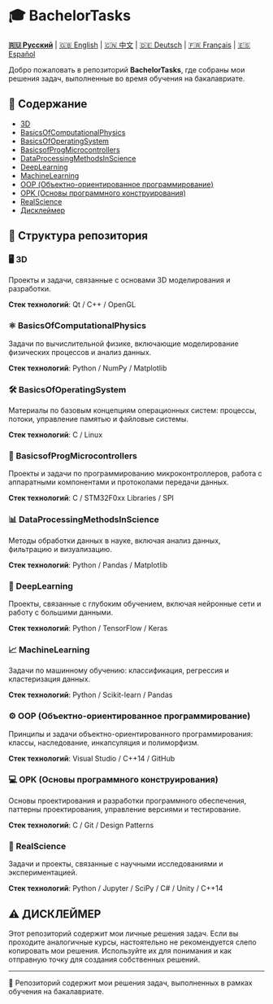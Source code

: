 # 🎓 BachelorTasks

**[🇷🇺 Русский](https://github.com/SkivHisink/BachelorTasks/)** | [🇬🇧 English](https://github.com/SkivHisink/BachelorTasks/blob/master/Readme/ReadmeEn.md) | [🇨🇳 中文](https://github.com/SkivHisink/BachelorTasks/blob/master/Readme/ReadmeCn.md) | [🇩🇪 Deutsch](https://github.com/SkivHisink/BachelorTasks/blob/master/Readme/ReadmeGr.md) | [🇫🇷 Français](https://github.com/SkivHisink/BachelorTasks/blob/master/Readme/ReadmeFr.md) | [🇪🇸 Español](https://github.com/SkivHisink/BachelorTasks/blob/master/Readme/ReadmeEs.md)

Добро пожаловать в репозиторий **BachelorTasks**, где собраны мои решения задач, выполненные во время обучения на бакалавриате.

## 📑 Содержание
- [3D](#%EF%B8%8F-3d)
- [BasicsOfComputationalPhysics](#%EF%B8%8F-basicsofcomputationalphysics)
- [BasicsOfOperatingSystem](#%EF%B8%8F-basicsofoperatingsystem)
- [BasicsofProgMicrocontrollers](#-basicsofprogmicrocontrollers)
- [DataProcessingMethodsInScience](#-dataprocessingmethodsinscience)
- [DeepLearning](#-deeplearning)
- [MachineLearning](#-machinelearning)
- [OOP (Объектно-ориентированное программирование)](#%EF%B8%8F-oop-объектно-ориентированное-программирование)
- [OPK (Основы программного конструирования)](#-opk-основы-программного-конструирования)
- [RealScience](#-realscience)
- [Дисклеймер](#%EF%B8%8F-дисклеймер)

## 📂 Структура репозитория

### 🖥️ 3D
Проекты и задачи, связанные с основами 3D моделирования и разработки.

**Стек технологий**: Qt / C++ / OpenGL

### ⚛️ BasicsOfComputationalPhysics
Задачи по вычислительной физике, включающие моделирование физических процессов и анализ данных.

**Стек технологий**: Python / NumPy / Matplotlib

### 🛠️ BasicsOfOperatingSystem
Материалы по базовым концепциям операционных систем: процессы, потоки, управление памятью и файловые системы.

**Стек технологий**: C / Linux

### 🔌 BasicsofProgMicrocontrollers
Проекты и задачи по программированию микроконтроллеров, работа с аппаратными компонентами и протоколами передачи данных.

**Стек технологий**: C / STM32F0xx Libraries / SPI

### 📊 DataProcessingMethodsInScience
Методы обработки данных в науке, включая анализ данных, фильтрацию и визуализацию.

**Стек технологий**: Python / Pandas / Matplotlib

### 🤖 DeepLearning
Проекты, связанные с глубоким обучением, включая нейронные сети и работу с большими данными.

**Стек технологий**: Python / TensorFlow / Keras

### 📈 MachineLearning
Задачи по машинному обучению: классификация, регрессия и кластеризация данных.

**Стек технологий**: Python / Scikit-learn / Pandas

### ⚙️ OOP (Объектно-ориентированное программирование)
Принципы и задачи объектно-ориентированного программирования: классы, наследование, инкапсуляция и полиморфизм.

**Стек технологий**: Visual Studio / C++14 / GitHub

### 💻 OPK (Основы программного конструирования)
Основы проектирования и разработки программного обеспечения, паттерны проектирования, управление версиями и тестирование.

**Стек технологий**: C / Git / Design Patterns

### 🔬 RealScience
Задачи и проекты, связанные с научными исследованиями и экспериментацией.

**Стек технологий**: Python / Jupyter / SciPy / C# / Unity / C++14

## ⚠️ ДИСКЛЕЙМЕР
Этот репозиторий содержит мои личные решения задач. Если вы проходите аналогичные курсы, настоятельно не рекомендуется слепо копировать мои решения. Используйте их для понимания и как отправную точку для создания собственных решений.

---

📄 Репозиторий содержит мои решения задач, выполненных в рамках обучения на бакалавриате.

